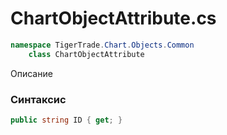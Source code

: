 
# ChartObjectAttribute.cs
```csharp
namespace TigerTrade.Chart.Objects.Common  
    class ChartObjectAttribute
```

Описание

### Синтаксис
```csharp
public string ID { get; }
```
